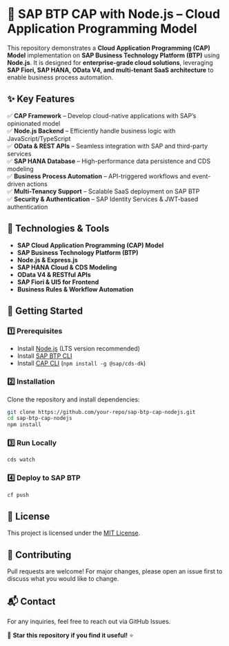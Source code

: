 # 🚀 SAP BTP CAP with Node.js – Cloud Application Programming Model  

This repository demonstrates a **Cloud Application Programming (CAP) Model** implementation on **SAP Business Technology Platform (BTP)** using **Node.js**. It is designed for **enterprise-grade cloud solutions**, leveraging **SAP Fiori, SAP HANA, OData V4, and multi-tenant SaaS architecture** to enable business process automation.  

## ✨ Key Features  
✅ **CAP Framework** – Develop cloud-native applications with SAP’s opinionated model  
✅ **Node.js Backend** – Efficiently handle business logic with JavaScript/TypeScript  
✅ **OData & REST APIs** – Seamless integration with SAP and third-party services  
✅ **SAP HANA Database** – High-performance data persistence and CDS modeling  
✅ **Business Process Automation** – API-triggered workflows and event-driven actions  
✅ **Multi-Tenancy Support** – Scalable SaaS deployment on SAP BTP  
✅ **Security & Authentication** – SAP Identity Services & JWT-based authentication  

## 📌 Technologies & Tools  
- **SAP Cloud Application Programming (CAP) Model**  
- **SAP Business Technology Platform (BTP)**  
- **Node.js & Express.js**  
- **SAP HANA Cloud & CDS Modeling**  
- **OData V4 & RESTful APIs**  
- **SAP Fiori & UI5 for Frontend**  
- **Business Rules & Workflow Automation**  

## 📖 Getting Started  

### 1️⃣ Prerequisites  
- Install [Node.js](https://nodejs.org/) (LTS version recommended)  
- Install [SAP BTP CLI](https://developers.sap.com/tutorials/cp-cli-install.html)  
- Install [CAP CLI](https://cap.cloud.sap/docs/get-started) (`npm install -g @sap/cds-dk`)  

### 2️⃣ Installation  
Clone the repository and install dependencies:  
```sh  
git clone https://github.com/your-repo/sap-btp-cap-nodejs.git  
cd sap-btp-cap-nodejs  
npm install  
```

### 3️⃣ Run Locally  
```sh  
cds watch  
```

### 4️⃣ Deploy to SAP BTP  
```sh  
cf push  
```

## 📜 License  
This project is licensed under the [MIT License](LICENSE).  

## 🌟 Contributing  
Pull requests are welcome! For major changes, please open an issue first to discuss what you would like to change.  

## 📬 Contact  
For any inquiries, feel free to reach out via GitHub Issues.  

🚀 **Star this repository if you find it useful!** ⭐
